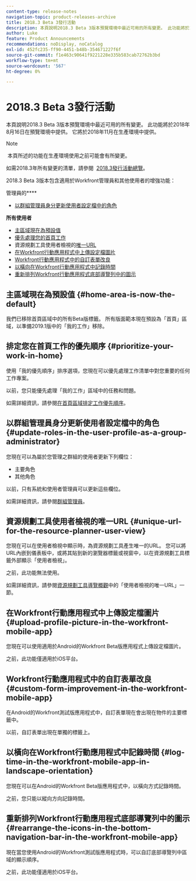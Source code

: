 ```yaml
---
content-type: release-notes
navigation-topic: product-releases-archive
title: 2018.3 Beta 3發行活動
description: 本頁說明2018.3 Beta 3版本預覽環境中最近可用的所有變更。 此功能將於2018年8月16日在預覽環境中提供。 它將於2018年11月在生產環境中提供。
author: Luke
feature: Product Announcements
recommendations: noDisplay, noCatalog
exl-id: 452fc235-ff90-4451-b48b-354671227f6f
source-git-commit: f1e463c90641f9221228e335b583cab72762b3bd
workflow-type: tm+mt
source-wordcount: '567'
ht-degree: 0%

---
```


# 2018.3 Beta 3發行活動

本頁說明2018.3 Beta 3版本預覽環境中最近可用的所有變更。 此功能將於2018年8月16日在預覽環境中提供。 它將於2018年11月在生產環境中提供。

>[!NOTE]
>
> 本頁所述的功能在生產環境使用之前可能會有所變更。

如需2018.3年所有變更的清單，請參閱  [2018.3發行活動總覽](../../../../product-announcements/product-releases/quarterly-release-archive/2018.3-release-activity/2018-3-release-activity-overview.md)。

2018.3 Beta 3版本包含適用於Workfront管理員和其他使用者的增強功能：

管理員的&#x200B;****

* [以群組管理員身分更新使用者設定檔中的角色](#update-roles-in-the-user-profile-as-a-group-administrator)

**所有使用者**

* [主區域現在為預設值](#home-area-is-now-the-default)
* [優先處理您的首頁工作](#prioritize-your-work-in-home)
* 資源規劃工具使用者檢視的[唯一URL](#unique-url-for-the-resource-planner-user-view)
* [在Workfront行動應用程式中上傳設定檔圖片](#upload-profile-picture-in-the-workfront-mobile-app) 
* [Workfront行動應用程式中的自訂表單改良](#custom-form-improvement-in-the-workfront-mobile-app)
* [以橫向在Workfront行動應用程式中記錄時間](#log-time-in-the-workfront-mobile-app-in-landscape-orientation)
* [重新排列Workfront行動應用程式底部導覽列中的圖示](#rearrange-the-icons-in-the-bottom-navigation-bar-in-the-workfront-mobile-app)

## 主區域現在為預設值 {#home-area-is-now-the-default}

我們已移除首頁區域中的所有Beta版標籤。 所有版面範本現在預設為「首頁」區域，以準備2019.1版中的「我的工作」移除。

## 排定您在首頁工作的優先順序 {#prioritize-your-work-in-home}

使用「我的優先順序」排序選項，您現在可以優先處理工作清單中對您重要的任何工作專案。

以前，您只能優先處理「我的工作」區域中的任務和問題。

如需詳細資訊，請參閱[在首頁區域排定工作優先順序](../../../../workfront-basics/using-home/using-the-home-area/prioritize-work-in-home.md)。

## 以群組管理員身分更新使用者設定檔中的角色 {#update-roles-in-the-user-profile-as-a-group-administrator}

您現在可以為屬於您管理之群組的使用者更新下列欄位：

* 主要角色
* 其他角色

以前，只有系統和使用者管理員可以更新這些欄位。 

如需詳細資訊，請參閱[群組管理員](../../../../administration-and-setup/manage-groups/group-roles/group-administrators.md)。

## 資源規劃工具使用者檢視的唯一URL {#unique-url-for-the-resource-planner-user-view}

您現在可以在使用者檢視中顯示時，為資源規劃工具產生唯一的URL。 您可以將URL內嵌到儀表板中，或將其貼到新的瀏覽器標籤或視窗中，以在資源規劃工具標籤外部顯示「使用者檢視」。

之前，此功能無法使用。

如需詳細資訊，請參閱[資源規劃工具導覽概觀](../../../../resource-mgmt/resource-planning/resource-planner-navigation.md)中的「使用者檢視的唯一URL」一節。

## 在Workfront行動應用程式中上傳設定檔圖片  {#upload-profile-picture-in-the-workfront-mobile-app}

您現在可以使用適用於Android的Workfront Beta版應用程式上傳設定檔圖片。

之前，此功能僅適用於iOS平台。 

<!--
<p data-mc-conditions="QuicksilverOrClassic.Draft mode">For more information, see .</p>
-->

## Workfront行動應用程式中的自訂表單改良 {#custom-form-improvement-in-the-workfront-mobile-app}

在Android的Workfront測試版應用程式中，自訂表單現在會出現在物件的主要標籤中。

以前，自訂表單出現在單獨的標籤上。

<!--
<p data-mc-conditions="QuicksilverOrClassic.Draft mode">For more information, see the "Editing Custom Forms" section in .</p>
-->

## 以橫向在Workfront行動應用程式中記錄時間 {#log-time-in-the-workfront-mobile-app-in-landscape-orientation}

您現在可以在Android的Workfront Beta版應用程式中，以橫向方式記錄時間。

之前，您只能以縱向方向記錄時間。

<!--
<p data-mc-conditions="QuicksilverOrClassic.Draft mode">For more information, see </p>
-->

## 重新排列Workfront行動應用程式底部導覽列中的圖示 {#rearrange-the-icons-in-the-bottom-navigation-bar-in-the-workfront-mobile-app}

現在當您使用Android的Workfront測試版應用程式時，可以自訂底部導覽列中區域的顯示順序。

之前，此功能僅適用於iOS平台。

<!--
<p data-mc-conditions="QuicksilverOrClassic.Draft mode">For more information, see .</p>
-->
